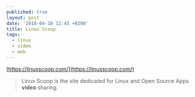 ```yaml
---
published: true
layout: post
date: '2018-04-10 12:45 +0200'
title: Linux Scoop
tags:
  - linux
  - video
  - web
---
```

[https://linuxscoop.com/](https://linuxscoop.com/)

> Linux Scoop is the site dedicated for Linux and Open Source Apps **video** sharing.
